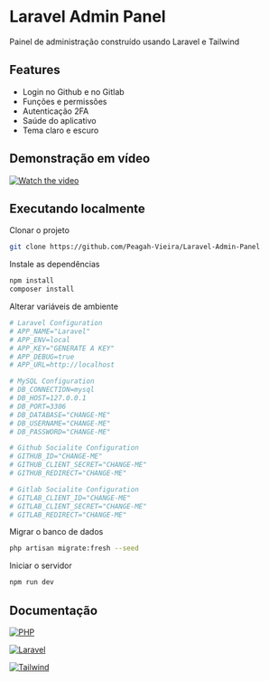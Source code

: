 # Laravel Admin Panel

Painel de administração construído usando Laravel e Tailwind

## Features

-   Login no Github e no Gitlab
-   Funções e permissões
-   Autenticação 2FA
-   Saúde do aplicativo
-   Tema claro e escuro

## Demonstração em vídeo

[![Watch the video](https://gcdnb.pbrd.co/images/0wvz7rsCv1g4.png?o=1)](https://www.youtube.com/watch?v=0qIb5d6CR04)

## Executando localmente

Clonar o projeto

```bash
git clone https://github.com/Peagah-Vieira/Laravel-Admin-Panel
```

Instale as dependências

```bash
npm install
composer install
```

Alterar variáveis ​​de ambiente

```bash
# Laravel Configuration
# APP_NAME="Laravel"
# APP_ENV=local
# APP_KEY="GENERATE A KEY"
# APP_DEBUG=true
# APP_URL=http://localhost

# MySQL Configuration
# DB_CONNECTION=mysql
# DB_HOST=127.0.0.1
# DB_PORT=3306
# DB_DATABASE="CHANGE-ME"
# DB_USERNAME="CHANGE-ME"
# DB_PASSWORD="CHANGE-ME"

# Github Socialite Configuration
# GITHUB_ID="CHANGE-ME"
# GITHUB_CLIENT_SECRET="CHANGE-ME"
# GITHUB_REDIRECT="CHANGE-ME"

# Gitlab Socialite Configuration
# GITLAB_CLIENT_ID="CHANGE-ME"
# GITLAB_CLIENT_SECRET="CHANGE-ME"
# GITLAB_REDIRECT="CHANGE-ME"
```

Migrar o banco de dados

```bash
php artisan migrate:fresh --seed
```

Iniciar o servidor

```bash
npm run dev
```

## Documentação

[![PHP](https://img.shields.io/badge/PHP-777BB4?style=for-the-badge&logo=php&logoColor=white)](https://www.php.net)

[![Laravel](https://img.shields.io/badge/Laravel-FF2D20?style=for-the-badge&logo=laravel&logoColor=white)](https://laravel.com)

[![Tailwind](https://img.shields.io/badge/Tailwind_CSS-38B2AC?style=for-the-badge&logo=tailwind-css&logoColor=white)](https://tailwindcss.com)
